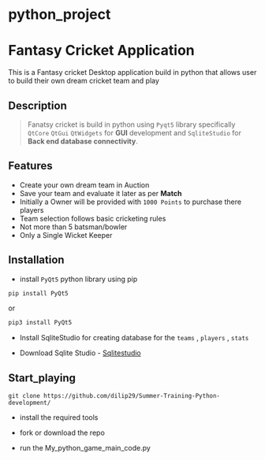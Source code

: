 # python_project 
# Fantasy Cricket Application
This is a Fantasy cricket Desktop application build in python that allows user to build their own dream cricket team and play
## Description
> Fanatsy cricket is build in python using `Pyqt5` library specifically `QtCore`  `QtGui`  `QtWidgets` for **GUI** development and `SqliteStudio` for **Back end database connectivity**.


## Features
  * Create your own dream team in Auction
  * Save your team and evaluate it later as per **Match**
  * Initially a Owner will be provided with `1000 Points` to purchase there players
  * Team selection follows basic cricketing rules 
  * Not more than 5 batsman/bowler
  * Only a Single Wicket Keeper
  
  
  
## Installation
* install `PyQt5` python library using pip
```python
pip install PyQt5

```
or
```python
pip3 install PyQt5

```
* Install SqliteStudio for creating database for the `teams` , `players` , `stats`

- Download Sqlite Studio - [Sqlitestudio](https://sqlitestudio.pl/index.rvt)


## Start_playing
```
git clone https://github.com/dilip29/Summer-Training-Python-development/
```
* install the required tools 

* fork or download the repo 

* run the My_python_game_main_code.py
